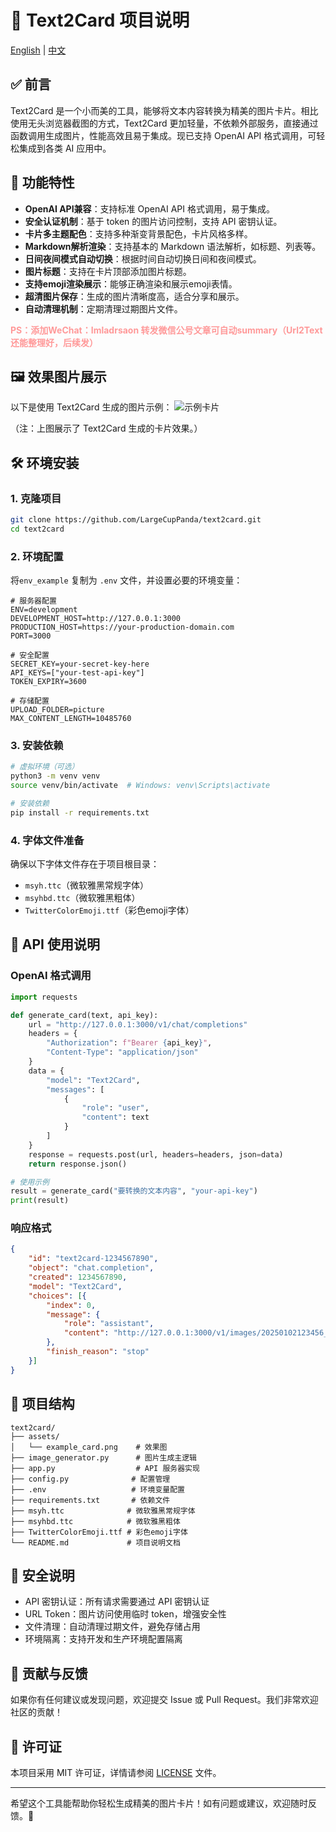 # 📝 Text2Card 项目说明

[English](./README_EN.md) | [中文](./README.md)


## ✅ 前言
Text2Card 是一个小而美的工具，能够将文本内容转换为精美的图片卡片。相比使用无头浏览器截图的方式，Text2Card 更加轻量，不依赖外部服务，直接通过函数调用生成图片，性能高效且易于集成。现已支持 OpenAI API 格式调用，可轻松集成到各类 AI 应用中。

## 🚀 功能特性
- **OpenAI API兼容**：支持标准 OpenAI API 格式调用，易于集成。
- **安全认证机制**：基于 token 的图片访问控制，支持 API 密钥认证。
- **卡片多主题配色**：支持多种渐变背景配色，卡片风格多样。
- **Markdown解析渲染**：支持基本的 Markdown 语法解析，如标题、列表等。
- **日间夜间模式自动切换**：根据时间自动切换日间和夜间模式。
- **图片标题**：支持在卡片顶部添加图片标题。
- **支持emoji渲染展示**：能够正确渲染和展示emoji表情。
- **超清图片保存**：生成的图片清晰度高，适合分享和展示。
- **自动清理机制**：定期清理过期图片文件。

**<span style="color:#FF9999;">PS：添加WeChat：Imladrsaon 转发微信公号文章可自动summary（Url2Text还能整理好，后续发）</span>**

## 🖼️ 效果图片展示
以下是使用 Text2Card 生成的图片示例：
![示例卡片](./assets/example_card.png)

（注：上图展示了 Text2Card 生成的卡片效果。）

## 🛠️ 环境安装

### 1. 克隆项目
```bash
git clone https://github.com/LargeCupPanda/text2card.git
cd text2card
```

### 2. 环境配置
将`env_example` 复制为 `.env` 文件，并设置必要的环境变量：
```plaintext
# 服务器配置
ENV=development
DEVELOPMENT_HOST=http://127.0.0.1:3000
PRODUCTION_HOST=https://your-production-domain.com
PORT=3000

# 安全配置
SECRET_KEY=your-secret-key-here
API_KEYS=["your-test-api-key"]
TOKEN_EXPIRY=3600

# 存储配置
UPLOAD_FOLDER=picture
MAX_CONTENT_LENGTH=10485760
```

### 3. 安装依赖
```bash
# 虚拟环境（可选）
python3 -m venv venv
source venv/bin/activate  # Windows: venv\Scripts\activate

# 安装依赖
pip install -r requirements.txt
```

### 4. 字体文件准备
确保以下字体文件存在于项目根目录：
- `msyh.ttc`（微软雅黑常规字体）
- `msyhbd.ttc`（微软雅黑粗体）
- `TwitterColorEmoji.ttf`（彩色emoji字体）

## 📡 API 使用说明

### OpenAI 格式调用
```python
import requests

def generate_card(text, api_key):
    url = "http://127.0.0.1:3000/v1/chat/completions"
    headers = {
        "Authorization": f"Bearer {api_key}",
        "Content-Type": "application/json"
    }
    data = {
        "model": "Text2Card",
        "messages": [
            {
                "role": "user",
                "content": text
            }
        ]
    }
    response = requests.post(url, headers=headers, json=data)
    return response.json()

# 使用示例
result = generate_card("要转换的文本内容", "your-api-key")
print(result)
```

### 响应格式
```json
{
    "id": "text2card-1234567890",
    "object": "chat.completion",
    "created": 1234567890,
    "model": "Text2Card",
    "choices": [{
        "index": 0,
        "message": {
            "role": "assistant",
            "content": "http://127.0.0.1:3000/v1/images/20250102123456_abcdef.png"
        },
        "finish_reason": "stop"
    }]
}
```

## 📂 项目结构
```
text2card/
├── assets/
│   └── example_card.png    # 效果图
├── image_generator.py      # 图片生成主逻辑
├── app.py                  # API 服务器实现
├── config.py              # 配置管理
├── .env                   # 环境变量配置
├── requirements.txt       # 依赖文件
├── msyh.ttc              # 微软雅黑常规字体
├── msyhbd.ttc            # 微软雅黑粗体
├── TwitterColorEmoji.ttf # 彩色emoji字体
└── README.md             # 项目说明文档
```

## 🔐 安全说明
- API 密钥认证：所有请求需要通过 API 密钥认证
- URL Token：图片访问使用临时 token，增强安全性
- 文件清理：自动清理过期文件，避免存储占用
- 环境隔离：支持开发和生产环境配置隔离

## 🤝 贡献与反馈
如果你有任何建议或发现问题，欢迎提交 Issue 或 Pull Request。我们非常欢迎社区的贡献！

## 📄 许可证
本项目采用 MIT 许可证，详情请参阅 [LICENSE](LICENSE) 文件。

---
希望这个工具能帮助你轻松生成精美的图片卡片！如有问题或建议，欢迎随时反馈。🎉
